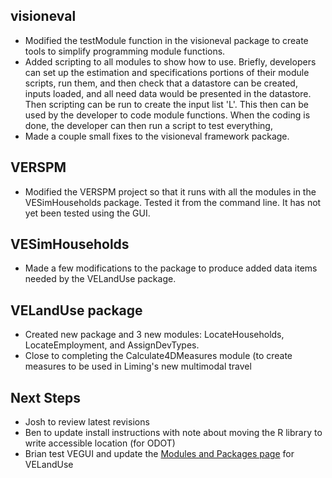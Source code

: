 ## visioneval
  - Modified the testModule function in the visioneval package to create tools to simplify programming module functions. 
  - Added scripting to all modules to show how to use.  Briefly, developers can set up the estimation and specifications portions of their module scripts, run them, and then check that a datastore can be created, inputs loaded, and all need data would be presented in the datastore. Then scripting can be run to create the input list 'L'. This then can be used by the developer to code module functions. When the coding is done, the developer can then run a script to test everything,
  - Made a couple small fixes to the visioneval framework package.

## VERSPM
  - Modified the VERSPM project so that it runs with all the modules in the VESimHouseholds package. Tested it from the command line. It has not yet been tested using the GUI.

## VESimHouseholds
  - Made a few modifications to the package to produce added data items needed by the VELandUse package.

## VELandUse package
  - Created new package and 3 new modules: LocateHouseholds, LocateEmployment, and AssignDevTypes.
  - Close to completing the Calculate4DMeasures module (to create measures to be used in Liming's new multimodal travel 

## Next Steps
  - Josh to review latest revisions
  - Ben to update install instructions with note about moving the R library to write accessible location (for ODOT)
  - Brian test VEGUI and update the [Modules and Packages page](https://github.com/gregorbj/VisionEval/wiki/Modules-and-Packages) for VELandUse